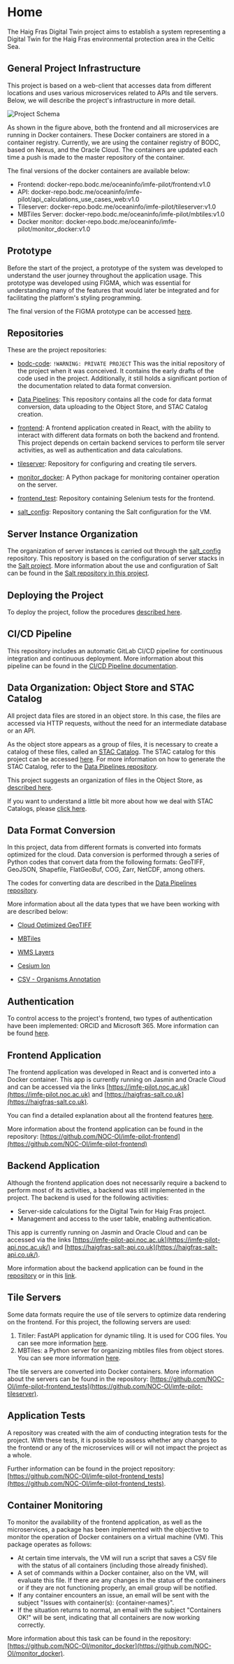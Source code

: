 # Home

The Haig Fras Digital Twin project aims to establish a system representing a Digital Twin for the Haig Fras environmental protection area in the Celtic Sea.

## General Project Infrastructure

This project is based on a web-client that accesses data from different locations and uses various microservices related to APIs and tile servers. Below, we will describe the project's infrastructure in more detail.

![Project Schema](assets/project_schema.png)

As shown in the figure above, both the frontend and all microservices are running in Docker containers. These Docker containers are stored in a container registry. Currently, we are using the container registry of BODC, based on Nexus, and the Oracle Cloud. The containers are updated each time a push is made to the master repository of the container.

The final versions of the docker containers are available below:

- Frontend: docker-repo.bodc.me/oceaninfo/imfe-pilot/frontend:v1.0
- API: docker-repo.bodc.me/oceaninfo/imfe-pilot/api_calculations_use_cases_web:v1.0
- Tileserver: docker-repo.bodc.me/oceaninfo/imfe-pilot/tileserver:v1.0
- MBTiles Server: docker-repo.bodc.me/oceaninfo/imfe-pilot/mbtiles:v1.0
- Docker monitor: docker-repo.bodc.me/oceaninfo/imfe-pilot/monitor_docker:v1.0

## Prototype

Before the start of the project, a prototype of the system was developed to understand the user journey throughout the application usage. This prototype was developed using FIGMA, which was essential for understanding many of the features that would later be integrated and for facilitating the platform's styling programming.

The final version of the FIGMA prototype can be accessed [here](https://www.figma.com/file/LylND8kGXCXjJ2dMejdA9w/IMFE-PILOT?type=design&node-id=1%3A2&mode=design&t=jrJU4IAJ7EWn5Xf2-1).

## Repositories

These are the project repositories:

- [bodc-code](https://gitlab.com/nocacuk/ocean-informatics/imfepilot/bodc-code): `!WARNING: PRIVATE PROJECT` This was the initial repository of the project when it was conceived. It contains the early drafts of the code used in the project. Additionally, it still holds a significant portion of the documentation related to data format conversion.

- [Data Pipelines](https://github.com/NOC-OI/data_pipelines): This repository contains all the code for data format conversion, data uploading to the Object Store, and STAC Catalog creation.

- [frontend](https://github.com/NOC-OI/imfe-pilot-frontend): A frontend application created in React, with the ability to interact with different data formats on both the backend and frontend. This project depends on certain backend services to perform tile server activities, as well as authentication and data calculations.

- [tileserver](https://github.com/NOC-OI/imfe-pilot-tileserver): Repository for configuring and creating tile servers.

- [monitor_docker](https://github.com/NOC-OI/monitor_docker): A Python package for monitoring container operation on the server.

- [frontend_test](https://github.com/NOC-OI/imfe-pilot-frontend_tests): Repository containing Selenium tests for the frontend.

- [salt_config](https://github.com/NOC-OI/imfe-pilot-salt_config): Repository contaning the Salt configuration for the VM.

## Server Instance Organization

The organization of server instances is carried out through the [salt_config](https://github.com/NOC-OI/imfe-pilot-salt_config) repository. This repository is based on the configuration of server stacks in the [Salt project](https://saltproject.io/). More information about the use and configuration of Salt can be found in the [Salt repository in this project](https://github.com/NOC-OI/imfe-pilot-salt_config).

## Deploying the Project

To deploy the project, follow the procedures [described here](deploy.md).

## CI/CD Pipeline

This repository includes an automatic GitLab CI/CD pipeline for continuous integration and continuous deployment. More information about this pipeline can be found in the [CI/CD Pipeline documentation](cicd.md).

## Data Organization: Object Store and STAC Catalog

All project data files are stored in an object store. In this case, the files are accessed via HTTP requests, without the need for an intermediate database or an API.

As the object store appears as a group of files, it is necessary to create a catalog of these files, called an [STAC Catalog](https://stacspec.org/en). The STAC catalog for this project can be accessed [here](https://radiantearth.github.io/stac-browser/#/external/pilot-imfe-o.s3-ext.jc.rl.ac.uk/haig-fras/stac/catalog.json). For more information on how to generate the STAC Catalog, refer to the [Data Pipelines repository](https://github.com/NOC-OI/data_pipelines).

This project suggests an organization of files in the Object Store, as [described here](object_store.md).

If you want to understand a little bit more about how we deal with STAC Catalogs, please [click here](stac.md).

## Data Format Conversion

In this project, data from different formats is converted into formats optimized for the cloud. Data conversion is performed through a series of Python codes that convert data from the following formats: GeoTIFF, GeoJSON, Shapefile, FlatGeoBuf, COG, Zarr, NetCDF, among others.

The codes for converting data are described in the [Data Pipelines repository](https://github.com/NOC-OI/data_pipelines).

More information about all the data types that we have been working with are described below:

- [Cloud Optimized GeoTIFF](cog.md)

- [MBTiles](mbtiles.md)

- [WMS Layers](wms.md)

- [Cesium Ion](cesium_ion.md)

- [CSV - Organisms Annotation](photos.md)

## Authentication

To control access to the project's frontend, two types of authentication have been implemented: ORCID and Microsoft 365. More information can be found [here](authentication.md).

## Frontend Application

The frontend application was developed in React and is converted into a Docker container. This app is currently running on Jasmin and Oracle Cloud and can be accessed via the links [https://imfe-pilot.noc.ac.uk](https://imfe-pilot.noc.ac.uk) and [https://haigfras-salt.co.uk](https://haigfras-salt.co.uk).

You can find a detailed explanation about all the frontend features [here](frontend.md).

More information about the frontend application can be found in the repository: [https://github.com/NOC-OI/imfe-pilot-frontend](https://github.com/NOC-OI/imfe-pilot-frontend)

## Backend Application

Although the frontend application does not necessarily require a backend to perform most of its activities, a backend was still implemented in the project. The backend is used for the following activities:

- Server-side calculations for the Digital Twin for Haig Fras project.
- Management and access to the user table, enabling authentication.

This app is currently running on Jasmin and Oracle Cloud and can be accessed via the links [https://imfe-pilot-api.noc.ac.uk](https://imfe-pilot-api.noc.ac.uk/) and [https://haigfras-salt-api.co.uk](https://haigfras-salt-api.co.uk/).

More information about the backend application can be found in the [repository](https://github.com/NOC-OI/imfe-pilot-api) or in this [link](backend.md).

## Tile Servers

Some data formats require the use of tile servers to optimize data rendering on the frontend. For this project, the following servers are used:

1) Titiler: FastAPI application for dynamic tiling. It is used for COG files. You can see more information [here](cog.md).
2) MBTiles: a Python server for organizing mbtiles files from object stores. You can see more information [here](mbtiles.md).

The tile servers are converted into Docker containers. More information about the servers can be found in the repository: [https://github.com/NOC-OI/imfe-pilot-frontend_tests](https://github.com/NOC-OI/imfe-pilot-tileserver).

## Application Tests

A repository was created with the aim of conducting integration tests for the project. With these tests, it is possible to assess whether any changes to the frontend or any of the microservices will or will not impact the project as a whole.

Further information can be found in the project repository: [https://github.com/NOC-OI/imfe-pilot-frontend_tests](https://github.com/NOC-OI/imfe-pilot-frontend_tests).

## Container Monitoring

To monitor the availability of the frontend application, as well as the microservices, a package has been implemented with the objective to monitor the operation of Docker containers on a virtual machine (VM). This package operates as follows:

- At certain time intervals, the VM will run a script that saves a CSV file with the status of all containers (including those already finished).
- A set of commands within a Docker container, also on the VM, will evaluate this file. If there are any changes in the status of the containers or if they are not functioning properly, an email group will be notified.
- If any container encounters an issue, an email will be sent with the subject "Issues with container(s): {container-names}".
- If the situation returns to normal, an email with the subject "Containers OK!" will be sent, indicating that all containers are now working correctly.

More information about this task can be found in the repository: [https://github.com/NOC-OI/monitor_docker](https://github.com/NOC-OI/monitor_docker).

